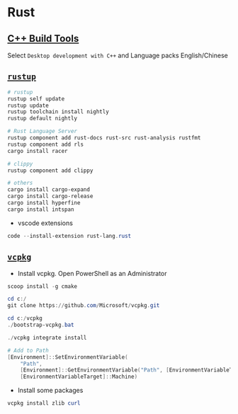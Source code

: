# Rust

## [C++ Build Tools](https://visualstudio.microsoft.com/visual-cpp-build-tools/)

Select `Desktop development with C++` and Language packs English/Chinese

## [`rustup`](https://rustup.rs/)

```ps1
# rustup
rustup self update
rustup update
rustup toolchain install nightly
rustup default nightly

# Rust Language Server
rustup component add rust-docs rust-src rust-analysis rustfmt
rustup component add rls
cargo install racer

# clippy
rustup component add clippy

# others
cargo install cargo-expand
cargo install cargo-release
cargo install hyperfine
cargo install intspan

```

* vscode extensions

```ps1
code --install-extension rust-lang.rust

```

## [`vcpkg`](https://github.com/microsoft/vcpkg)

* Install vcpkg. Open PowerShell as an Administrator

```ps1
scoop install -g cmake

cd c:/
git clone https://github.com/Microsoft/vcpkg.git

cd c:/vcpkg
./bootstrap-vcpkg.bat

./vcpkg integrate install

# Add to Path
[Environment]::SetEnvironmentVariable(
    "Path",
    [Environment]::GetEnvironmentVariable("Path", [EnvironmentVariableTarget]::Machine) + ";C:\vcpkg",
    [EnvironmentVariableTarget]::Machine)

```

* Install some packages

```ps1
vcpkg install zlib curl 

```
